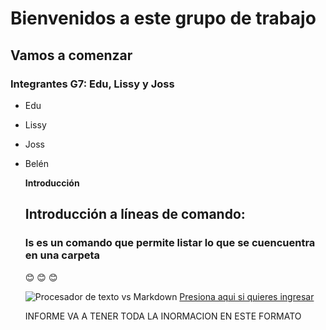 # Bienvenidos a este grupo de trabajo
## Vamos a comenzar
### Integrantes G7: Edu, Lissy y Joss
* Edu
* Lissy
* Joss
* Belén

  
  **Introducción**

  ## Introducción a líneas de comando:
  ### ls es un comando que permite listar lo que se cuencuentra en una carpeta

  :blush:
  :blush:
  :blush:

  
  ![Procesador de texto vs Markdown](https://regenerahealth.com/blog/punto-solo-genetica/)
  [Presiona aqui si quieres ingresar](https://regenerahealth.com/blog/punto-solo-genetica/)

  INFORME VA A TENER TODA LA INORMACION EN ESTE FORMATO
